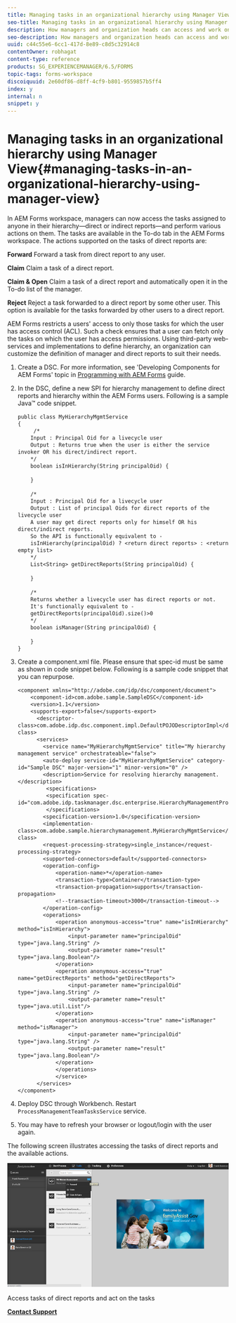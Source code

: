 ```yaml
---
title: Managing tasks in an organizational hierarchy using Manager View
seo-title: Managing tasks in an organizational hierarchy using Manager View
description: How managers and organization heads can access and work on the tasks of their direct and indirect reports in the To-do tab in AEM Forms workspace.
seo-description: How managers and organization heads can access and work on the tasks of their direct and indirect reports in the To-do tab in AEM Forms workspace.
uuid: c44c55e6-6cc1-417d-8e89-c8d5c32914c8
contentOwner: robhagat
content-type: reference
products: SG_EXPERIENCEMANAGER/6.5/FORMS
topic-tags: forms-workspace
discoiquuid: 2e60df86-d8ff-4cf9-b801-9559857b5ff4
index: y
internal: n
snippet: y
---
```


# Managing tasks in an organizational hierarchy using Manager View{#managing-tasks-in-an-organizational-hierarchy-using-manager-view}

In AEM Forms workspace, managers can now access the tasks assigned to anyone in their hierarchy—direct or indirect reports—and perform various actions on them. The tasks are available in the To-do tab in the AEM Forms workspace. The actions supported on the tasks of direct reports are:

**Forward** Forward a task from direct report to any user.

**Claim** Claim a task of a direct report.

**Claim & Open** Claim a task of a direct report and automatically open it in the To-do list of the manager.

**Reject** Reject a task forwarded to a direct report by some other user. This option is available for the tasks forwarded by other users to a direct report.

AEM Forms restricts a users' access to only those tasks for which the user has access control (ACL). Such a check ensures that a user can fetch only the tasks on which the user has access permissions. Using third-party web-services and implementations to define hierarchy, an organization can customize the definition of manager and direct reports to suit their needs.

1. Create a DSC. For more information, see 'Developing Components for AEM Forms' topic in [Programming with AEM Forms](http://www.adobe.com/go/learn_aemforms_programming_63) guide.
1. In the DSC, define a new SPI for hierarchy management to define direct reports and hierarchy within the AEM Forms users. Following is a sample Java™ code snippet.

   ```as3
   public class MyHierarchyMgmtService 
   { 
        /*
       Input : Principal Oid for a livecycle user
       Output : Returns true when the user is either the service invoker OR his direct/indirect report.
       */
       boolean isInHierarchy(String principalOid) {
   
       }
        
       /* 
       Input : Principal Oid for a livecycle user
       Output : List of principal Oids for direct reports of the livecycle user
       A user may get direct reports only for himself OR his direct/indirect reports.
       So the API is functionally equivalent to - 
       isInHierarchy(principalOid) ? <return direct reports> : <return empty list>
       */
       List<String> getDirectReports(String principalOid) {
   
       }
    
       /* 
       Returns whether a livecycle user has direct reports or not.
       It's functionally equivalent to -
       getDirectReports(principalOid).size()>0
       */
       boolean isManager(String principalOid) {
   
       }  
   }
   ```

1. Create a component.xml file. Please ensure that spec-id must be same as shown in code snippet below. Following is a sample code snippet that you can repurpose.

   ```as3
   <component xmlns="http://adobe.com/idp/dsc/component/document"> 
       <component-id>com.adobe.sample.SampleDSC</component-id> 
       <version>1.1</version> 
       <supports-export>false</supports-export> 
         <descriptor-class>com.adobe.idp.dsc.component.impl.DefaultPOJODescriptorImpl</descriptor-class> 
         <services> 
           <service name="MyHierarchyMgmtService" title="My hierarchy management service" orchestrateable="false"> 
           <auto-deploy service-id="MyHierarchyMgmtService" category-id="Sample DSC" major-version="1" minor-version="0" /> 
           <description>Service for resolving hierarchy management.</description> 
            <specifications> 
            <specification spec-id="com.adobe.idp.taskmanager.dsc.enterprise.HierarchyManagementProvider"/> 
            </specifications> 
           <specification-version>1.0</specification-version> 
           <implementation-class>com.adobe.sample.hierarchymanagement.MyHierarchyMgmtService</implementation-class> 
           <request-processing-strategy>single_instance</request-processing-strategy> 
           <supported-connectors>default</supported-connectors> 
           <operation-config> 
               <operation-name>*</operation-name> 
               <transaction-type>Container</transaction-type> 
               <transaction-propagation>supports</transaction-propagation> 
               <!--transaction-timeout>3000</transaction-timeout--> 
           </operation-config> 
           <operations> 
               <operation anonymous-access="true" name="isInHierarchy" method="isInHierarchy"> 
                   <input-parameter name="principalOid" type="java.lang.String" /> 
                   <output-parameter name="result" type="java.lang.Boolean"/> 
               </operation> 
               <operation anonymous-access="true" name="getDirectReports" method="getDirectReports"> 
                   <input-parameter name="principalOid" type="java.lang.String" /> 
                   <output-parameter name="result" type="java.util.List"/> 
               </operation> 
               <operation anonymous-access="true" name="isManager" method="isManager"> 
                   <input-parameter name="principalOid" type="java.lang.String" /> 
                   <output-parameter name="result" type="java.lang.Boolean"/> 
               </operation> 
               </operations> 
               </service> 
         </services>
   </component>
   ```

1. Deploy DSC through Workbench. Restart `ProcessManagementTeamTasksService` service.
1. You may have to refresh your browser or logout/login with the user again.

The following screen illustrates accessing the tasks of direct reports and the available actions. 

![](assets/cu_manager_view.png)

Access tasks of direct reports and act on the tasks

[**Contact Support**](https://www.adobe.com/account/sign-in.supportportal.html)
